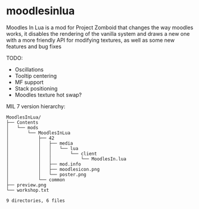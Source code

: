 # moodlesinlua
Moodles In Lua is a mod for Project Zomboid that changes the way moodles works, it disables the rendering of the vanilla system and draws a new one with a more friendly API for modifying textures, as well as some new features and bug fixes

TODO:
- Oscillations
- Tooltip centering
- MF support
- Stack positioning
- Moodles texture hot swap?

MIL 7 version hierarchy:
```
MoodlesInLua/
├── Contents
│   └── mods
│       └── MoodlesInLua
│           ├── 42
│           │   ├── media
│           │   │   └── lua
│           │   │       └── client
│           │   │           └── MoodlesIn.lua
│           │   ├── mod.info
│           │   ├── moodlesicon.png
│           │   └── poster.png
│           └── common
├── preview.png
└── workshop.txt

9 directories, 6 files
```
